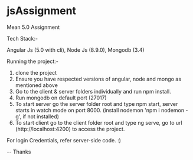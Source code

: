# jsAssignment
Mean 5.0 Assignment

Tech Stack:-

Angular Js (5.0 with cli), Node Js (8.9.0), Mongodb (3.4)

Running the project:-

1. clone the project
2. Ensure you have respected versions of angular, node and mongo as mentioned above
3. Go to the client & server folders individually and run npm install.
4. Run mongodb on default port (27017)
5. To start server go the server folder root and type npm start, server starts in watch mode on port 8000. (install nodemon 'npm i nodemon -g', if not installed)
6. To start client go to the client folder root and type ng serve, go to url (http://localhost:4200) to access the project.

For login Credentials, refer server-side code. :)

-- Thanks
